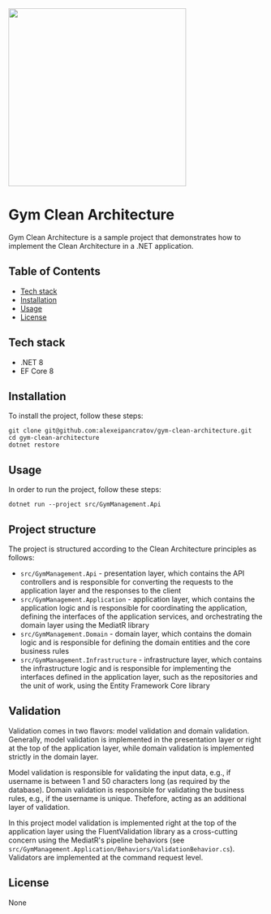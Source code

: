 <img src="https://github.com/alexeipancratov/gym-clean-architecture/assets/3188163/6dc0c717-1b7e-46f8-a34f-12f3d41c30aa" width=350 />

# Gym Clean Architecture

Gym Clean Architecture is a sample project that demonstrates how to implement the Clean Architecture in a .NET application.

## Table of Contents

- [Tech stack](#tech-stack)
- [Installation](#installation)
- [Usage](#usage)
- [License](#license)

## Tech stack

- .NET 8
- EF Core 8

## Installation

To install the project, follow these steps:
```
git clone git@github.com:alexeipancratov/gym-clean-architecture.git
cd gym-clean-architecture
dotnet restore
```

## Usage

In order to run the project, follow these steps:
```
dotnet run --project src/GymManagement.Api
```

## Project structure

The project is structured according to the Clean Architecture principles as follows:

- `src/GymManagement.Api` - presentation layer, which contains the API controllers and is responsible for converting the requests to the application layer and the responses to the client
- `src/GymManagement.Application` - application layer, which contains the application logic and is responsible for coordinating the application, defining the interfaces of the application services, and orchestrating the domain layer using the MediatR library
- `src/GymManagement.Domain` - domain layer, which contains the domain logic and is responsible for defining the domain entities and the core business rules
- `src/GymManagement.Infrastructure` - infrastructure layer, which contains the infrastructure logic and is responsible for implementing the interfaces defined in the application layer, such as the repositories and the unit of work, using the Entity Framework Core library

## Validation

Validation comes in two flavors: model validation and domain validation. Generally, model validation is implemented in the presentation layer or right at the top of the application layer, while domain validation is implemented strictly in the domain layer.

Model validation is responsible for validating the input data, e.g., if username is between 1 and 50 characters long (as required by the database). Domain validation is responsible for validating the business rules, e.g., if the username is unique. Thefefore, acting as an additional layer of validation.

In this project model validation is implemented right at the top of the application layer using the FluentValidation library as a cross-cutting concern using the MediatR's pipeline behaviors (see `src/GymManagement.Application/Behaviors/ValidationBehavior.cs`). Validators are implemented at the command request level.

## License

None
